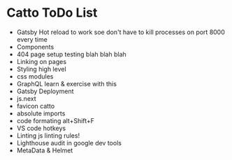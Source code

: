 # Catto ToDo List

* Gatsby Hot reload to work soe don't have to kill processes on port 8000 every time
* Components
* 404 page setup testing blah blah blah
* Linking on pages
* Styling high level 
* css modules
* GraphQL learn & exercise with this
* Gatsby Deployment 
* js.next
* favicon catto
* absolute imports  
* code formating alt+Shift+F 
* VS code hotkeys
* Linting js linting rules! 
* Lighthouse audit in google dev tools
* MetaData & Helmet
